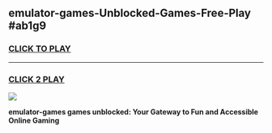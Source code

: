
## emulator-games-Unblocked-Games-Free-Play #ab1g9
<h3>
<a href="https://us.freeplayer.one?title=emulator-games&ref=9M">CLICK TO PLAY</a></h3>
<hr>

<h3>
<a href="https://us.freeplayer.one?title=emulator-games&ref=9M">CLICK 2 PLAY</a>
  
</h3>

<a href="https://us.freeplayer.one?title=emulator-games&ref=9M"><img src="https://clearcache.store/games.png"></a>


**emulator-games games unblocked: Your Gateway to Fun and Accessible Online Gaming**
